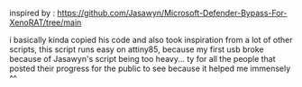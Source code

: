 inspired by : https://github.com/Jasawyn/Microsoft-Defender-Bypass-For-XenoRAT/tree/main

i basically kinda copied his code and also took inspiration from a lot of other scripts, this script runs easy on attiny85, because my first usb broke because of Jasawyn's script being too heavy...
ty for all the people that posted their progress for the public to see because it helped me immensely ^^
